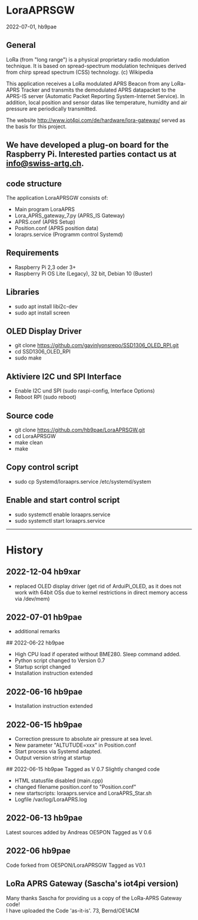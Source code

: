 # LoraAPRSGW
2022-07-01, hb9pae

## General 
LoRa (from "long range") is a physical proprietary radio modulation technique.
It is based on spread-spectrum modulation techniques derived from chirp spread spectrum (CSS) technology.
(c) Wikipedia

This application receives a LoRa modulated APRS Beacon from any LoRa-APRS Tracker and transmits the demodulated APRS datapacket to the APRS-IS server (Automatic Packet Reporting System-Internet Service).
In addition, local position and sensor datas like temperature, humidity and air pressure are periodically transmitted.

The website http://www.iot4pi.com/de/hardware/lora-gateway/ served as the basis for this project.

We have developed a plug-on board for the Raspberry Pi. Interested parties contact us at info@swiss-artg.ch.
----------------------------------

## code structure 
The application LoraAPRSGW consists of:
- Main program LoraAPRS
- Lora_APRS_gateway_7.py	(APRS_IS Gateway) 
- APRS.conf			(APRS Setup) 
- Position.conf			(APRS position data) 
- loraprs.service		(Programm control Systemd)

## Requirements
- Raspberry Pi 2,3 oder 3+
- Raspberry Pi OS Lite (Legacy), 32 bit, Debian 10 (Buster)

## Libraries
- sudo apt install libi2c-dev 
- sudo apt install screen 

## OLED Display Driver 
- git clone https://github.com/gavinlyonsrepo/SSD1306_OLED_RPI.git
- cd SSD1306_OLED_RPI
- sudo make

## Aktiviere I2C und SPI Interface
- Enable I2C und SPI  (sudo raspi-config, Interface Options)
- Reboot RPI (sudo reboot)

## Source code 
- git clone https://github.com/hb9pae/LoraAPRSGW.git
- cd LoraAPRSGW
- make clean
- make 

## Copy control script 
- sudo cp Systemd/loraaprs.service /etc/systemd/system

## Enable and start control script	  
- sudo systemctl enable loraaprs.service
- sudo systemctl start loraaprs.service

--------------------------------------
# History
## 2022-12-04 hb9xar
- replaced OLED display driver (get rid of ArduiPi_OLED, as it does not work with 64bit OSs due to kernel restrictions in direct memory access via /dev/mem)

## 2022-07-01 hb9pae 
- additional remarks 

## 2022-06-22 hb9pae
- High CPU load if  operated without BME280. Sleep command added.
- Python script changed to Version 0.7
- Startup script changed
- Installation instruction extended

## 2022-06-16 hb9pae
- Installation instruction extended

## 2022-06-15 hb9pae
- Correction pressure  to absolute air pressure at sea level.
- New parameter "ALTUTUDE=xxx" in Position.conf
- Start process via Systemd adapted.
- Output version string at startup

## 2022-06-15 hb9pae
Tagged as V 0.7
Slightly changed code
- HTML statusfile disabled (main.cpp)
- changed filename position.conf to "Position.conf"
- new startscripts: loraaprs.service and LoraAPRS_Star.sh
- Logfile /var/log/LoraAPRS.log

## 2022-06-13 hb9pae
Latest sources added by Andreas OE5PON
Tagged as V 0.6

## 2022-06 hb9pae
Code forked from OE5PON/LoraAPRSGW
Tagged as V0.1

## LoRa APRS Gateway (Sascha's iot4pi version) 
Many thanks Sascha for providing us a copy of the LoRa-APRS Gateway code!  
I have uploaded the Code 'as-it-is'.
73, Bernd/OE1ACM
